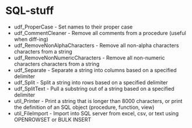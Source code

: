 # SQL-stuff

* udf_ProperCase - Set names to their proper case
* udf_CommentCleaner - Remove all comments from a procedure (useful when diff-ing)
* udf_RemoveNonAlphaCharacters - Remove all non-alpha characters characters from a string
* udf_RemoveNonNumericCharacters - Remove all non-numeric characters characters from a string
* udf_Separate - Separate a string into columns based on a specified delimiter
* udf_Split - Split a string into rows based on a specified delimiter
* udf_SplitText - Pull a substring out of a string based on a specified delimiter
* util_Printer - Print a string that is longer than 8000 characters, or print the definition of an SQL object (procedure, function, view)
* util_FileImport - Import into SQL server from excel, csv, or text using OPENROWSET or BULK INSERT
